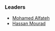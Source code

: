 ### Leaders
* [Mohamed Alfateh](mailto:mohamed.alfateh@owasp.org)
* [Hassan Mourad](mailto:hassan.mourad@owasp.org)

